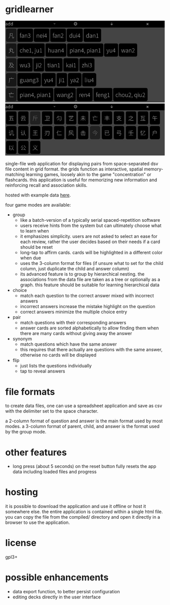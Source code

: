 # gridlearner

![](other/screenshots/1.png?raw=true)
![](other/screenshots/2.png?raw=true)

single-file web application for displaying pairs from space-separated dsv file content in grid format.
the grids function as interactive, spatial memory-matching learning games, loosely akin to the game "concentration" or flashcards.
this application is useful for memorizing new information and reinforcing recall and association skills.

hosted with example data [here](https://sph.mn/other/chinese/tools/gridlearner-cn.html).

four game modes are available:
* group
  * like a batch-version of a typically serial spaced-repetition software
  * users receive hints from the system but can ultimately choose what to learn when
  * it emphasizes simplicity. users are not asked to select an ease for each review, rather the user decides based on their needs if a card should be reset
  * long-tap to affirm cards. cards will be highlighted in a different color when due
  * uses the 3-column format for files (if unsure what to set for the child column, just duplicate the child and answer column)
  * its advanced feature is to group by hierarchical nesting. the associations from the data file are taken as a tree or optionally as a graph. this feature should be suitable for learning hierarchical data
* choice
  * match each question to the correct answer mixed with incorrect answers
  * incorrect answers increase the mistake highlight on the question
  * correct answers minimize the multiple choice entry
* pair
  * match questions with their corresponding answers
  * answer cards are sorted alphabetically to allow finding them when there are many cards without giving away the answer
* synonym
  * match questions which have the same answer
  * this requires that there actually are questions with the same answer, otherwise no cards will be displayed
* flip
  * just lists the questions individually
  * tap to reveal answers

# file formats
to create data files, one can use a spreadsheet application and save as csv with the delimiter set to the space character.

a 2-column format of question and answer is the main format used by most modes.
a 3-column format of parent, child, and answer is the format used by the group mode.

# other features
* long press (about 5 seconds) on the reset button fully resets the app data including loaded files and progress

# hosting
it is possible to download the application and use it offline or host it somewhere else.
the entire application is contained within a single html file. you can copy the file from the compiled/ directory and open it directly in a browser to use the application.

# license
gpl3+

# possible enhancements
* data export function, to better persist configuration
* editing decks directly in the user interface